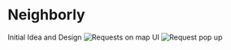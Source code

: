 # Neighborly

Initial Idea and Design
![Requests on map UI](https://github.com/user-attachments/assets/1364455f-3d63-4803-87c6-3cb3ae76e839)
![Request pop up](https://github.com/user-attachments/assets/5a00f7e4-2b25-4fae-b98a-d529d0461d4a)

